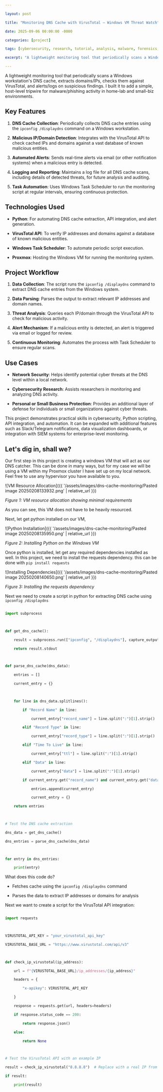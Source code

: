 ```yaml
---

layout: post

title: "Monitoring DNS Cache with VirusTotal – Windows VM Threat Watch"

date: 2025-09-06 00:00:00 -0000

categories: [project]

tags: [cybersecurity, research, tutorial, analysis, malware, forensics, network-security, incident-response]

excerpt: "A lightweight monitoring tool that periodically scans a Windows workstation's DNS cache, extracts domains/IPs, checks them against VirusTotal, and alerts/logs on suspicious findings."

---
```


  

A lightweight monitoring tool that periodically scans a Windows workstation's DNS cache, extracts domains/IPs, checks them against VirusTotal, and alerts/logs on suspicious findings. I built it to add a simple, host-level tripwire for malware/phishing activity in home-lab and small-biz environments.

  

## Key Features

  

1. **DNS Cache Collection**: Periodically collects DNS cache entries using the `ipconfig /displaydns` command on a Windows workstation.

2. **Malicious IP/Domain Detection**: Integrates with the VirusTotal API to check cached IPs and domains against a vast database of known malicious entities.

3. **Automated Alerts**: Sends real-time alerts via email (or other notification systems) when a malicious entry is detected.

4. **Logging and Reporting**: Maintains a log file for all DNS cache scans, including details of detected threats, for future analysis and auditing.

5. **Task Automation**: Uses Windows Task Scheduler to run the monitoring script at regular intervals, ensuring continuous protection.

  

## Technologies Used

  

- **Python**: For automating DNS cache extraction, API integration, and alert generation.

- **VirusTotal API**: To verify IP addresses and domains against a database of known malicious entities.

- **Windows Task Scheduler**: To automate periodic script execution.

- **Proxmox**: Hosting the Windows VM for running the monitoring system.

  

## Project Workflow

  

1. **Data Collection**: The script runs the `ipconfig /displaydns` command to extract DNS cache entries from the Windows system.

2. **Data Parsing**: Parses the output to extract relevant IP addresses and domain names.

3. **Threat Analysis**: Queries each IP/domain through the VirusTotal API to check for malicious activity.

4. **Alert Mechanism**: If a malicious entity is detected, an alert is triggered via email or logged for review.

5. **Continuous Monitoring**: Automates the process with Task Scheduler to ensure regular scans.

  

## Use Cases

  

- **Network Security**: Helps identify potential cyber threats at the DNS level within a local network.

- **Cybersecurity Research**: Assists researchers in monitoring and analyzing DNS activity.

- **Personal or Small Business Protection**: Provides an additional layer of defense for individuals or small organizations against cyber threats.

  

This project demonstrates practical skills in cybersecurity, Python scripting, API integration, and automation. It can be expanded with additional features such as Slack/Telegram notifications, data visualization dashboards, or integration with SIEM systems for enterprise-level monitoring.

  

## Let's dig in, shall we?

  

Our first step in this project is creating a windows VM that will act as our DNS catcher. This can be done in many ways, but for my case we will be using a VM within my Proxmox cluster I have set up on my local network. Feel free to use any hypervisor you have available to you.

  

![VM Resource Allocation]({{ '/assets/images/dns-cache-monitoring/Pasted image 20250208133932.png' | relative_url }})

*Figure 1: VM resource allocation showing minimal requirements*

  

As you can see, this VM does not have to be heavily resourced.

  

Next, let get python installed on our VM,

  

![Python Installation]({{ '/assets/images/dns-cache-monitoring/Pasted image 20250208135950.png' | relative_url }})

*Figure 2: Installing Python on the Windows VM*

  

Once python is installed, let get any required dependencies installed as well. In this project, we need to install the requests dependency. this can be done with `pip install requests`

  

![Installing Dependencies]({{ '/assets/images/dns-cache-monitoring/Pasted image 20250208140650.png' | relative_url }})

*Figure 3: Installing the requests dependency*

  

Next we need to create a script in python for extracting DNS cache using `ipconfig /displaydns`

  

```python

import subprocess

  

def get_dns_cache():

    result = subprocess.run(["ipconfig", "/displaydns"], capture_output=True, text=True, shell=True)

    return result.stdout

  

def parse_dns_cache(dns_data):

    entries = []

    current_entry = {}

  

    for line in dns_data.splitlines():

        if "Record Name" in line:

            current_entry["record_name"] = line.split(":")[1].strip()

        elif "Record Type" in line:

            current_entry["record_type"] = line.split(":")[1].strip()

        elif "Time To Live" in line:

            current_entry["ttl"] = line.split(":")[1].strip()

        elif "Data" in line:

            current_entry["data"] = line.split(":")[1].strip()

        if current_entry.get("record_name") and current_entry.get("data"):

            entries.append(current_entry)

            current_entry = {}

    return entries

  

# Test the DNS cache extraction

dns_data = get_dns_cache()

dns_entries = parse_dns_cache(dns_data)

  

for entry in dns_entries:

    print(entry)

```

  

What does this code do?

- Fetches cache using the `ipconfig /displaydns` command

- Parses the data to extract IP addresses or domains for analysis

  

Next we want to create a script for the VirusTotal API integration:

  

```python

import requests

  

VIRUSTOTAL_API_KEY = "your_virustotal_api_key"

VIRUSTOTAL_BASE_URL = "https://www.virustotal.com/api/v3"

  

def check_ip_virustotal(ip_address):

    url = f"{VIRUSTOTAL_BASE_URL}/ip_addresses/{ip_address}"

    headers = {

        "x-apikey": VIRUSTOTAL_API_KEY

    }

    response = requests.get(url, headers=headers)

    if response.status_code == 200:

        return response.json()

    else:

        return None

  

# Test the VirusTotal API with an example IP

result = check_ip_virustotal("8.8.8.8")  # Replace with a real IP from your DNS cache

if result:

    print(result)

```